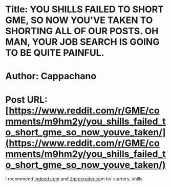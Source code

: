 # Title: YOU SHILLS FAILED TO SHORT GME, SO NOW YOU'VE TAKEN TO SHORTING ALL OF OUR POSTS. OH MAN, YOUR JOB SEARCH IS GOING TO BE QUITE PAINFUL.
# Author: Cappachano
# Post URL: [https://www.reddit.com/r/GME/comments/m9hm2y/you_shills_failed_to_short_gme_so_now_youve_taken/](https://www.reddit.com/r/GME/comments/m9hm2y/you_shills_failed_to_short_gme_so_now_youve_taken/)


I recommend [Indeed.com](https://Indeed.com) and [Ziprecruiter.co](https://Ziprecruiter.co)m for starters, shills.